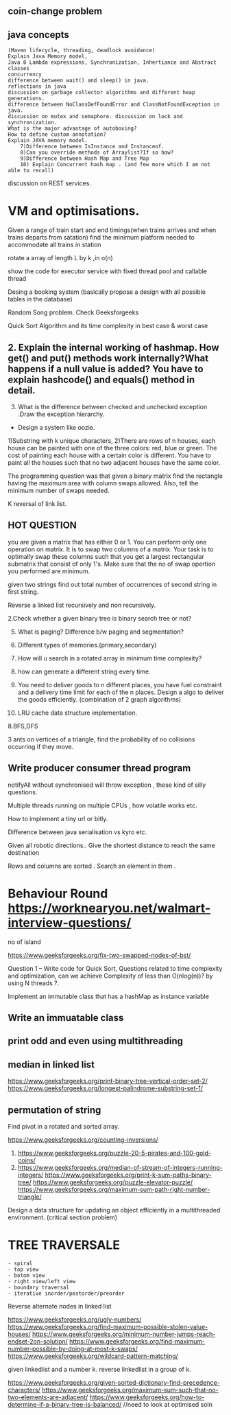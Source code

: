 ## coin-change problem
## java concepts 
    (Maven lifecycle, threading, deadlock avoidance)
    Explain Java Memory model,     
    Java 8 Lambda expressions, Synchronization, Inhertiance and Abstract classes      
    concurrency       
    difference between wait() and sleep() in java.
    reflections in java    
    discussion on garbage collector algorithms and different heap generations.    
    difference between NoClassDefFoundError and ClassNotFoundException in java.   
    discussion on mutex and semaphore. discussion on lock and synchronization.       
    What is the major advantage of autoboxing?
    How to define custom annotation?
    Explain JAVA memory model.
        7)Difference between IsInstance and Instanceof.
        8)Can you override methods of Arraylist?If so how?
        9)Difference between Hash Map and Tree Map
        10) Explain Concurrent hash map . (and few more which I am not able to recall)
         
 discussion on REST services.

# VM and optimisations.

Given a range of train start and end timings(when trains arrives and when trains departs from satation) find the minimum platform needed to accommodate all trains in station
 
rotate a array of length L by k ,in o(n)  

show the code for executor service with fixed thread pool and callable thread

Desing a booking system (basically propose a design with all possible tables in the database) 
  
Random Song problem. Check Geeksforgeeks  

Quick Sort Algorithm and its time complexity in best case & worst case  
   
## 2. Explain the internal working of hashmap. How get() and put() methods work internally?What happens if a null value is added? You have to explain hashcode() and equals() method in detail.

3. What is the difference between checked and unchecked exception .Draw the exception hierarchy.

- Design a system like oozie.  

1)Substring with k unique characters,
2)There are rows of n houses, each house can be painted with one of the three colors: red, blue or green. The cost of painting each house with a certain color is different. You have to paint all the houses such that no two adjacent houses have the same color.

The programming question was that given a binary matrix find the rectangle having the maximum area with column swaps allowed. Also, tell the minimum number of swaps needed.

K reversal of link list.

## HOT QUESTION
you are given a matrix that has either 0 or 1. You can perform only one operation on matrix. It is to swap two columns of a matrix.
Your task is to optimally swap these columns such that you get a largest rectangular submatrix that consist of only 1's. Make sure that the no of swap opertion you performed are minimum.  

given two strings find out total number of occurrences of second string in first string. 

Reverse a linked list recursively and non recursively.  

2.Check whether a given binary tree is binary search tree or not?

5. What is paging? Difference b/w paging and segmentation?

6. Different types of memories.(primary,secondary)

7. How will u search in a rotated array in minimum time complexity?

3. how can generate a different string every time.

5. You need to deliver goods to n different places, you have fuel constraint and a delivery time limit for each of the n places. Design a algo to deliver the goods efficiently. (combination of 2 graph algorithms)

6. LRU cache data structure implementation.

8.BFS,DFS

3 ants on vertices of a triangle, find the probability of no collisions occurring if they move. 

## Write producer consumer thread program

notifyAll without synchronised will throw exception , these kind of silly questions.

Multiple threads running on multiple CPUs , how volatile works etc.

How to implement a tiny url or bitly.

Difference between java serialisation vs kyro etc.  

Given all robotic directions.. Give the shortest distance to reach the same destination

Rows and columns are sorted . Search an element in them .

# Behaviour Round    https://worknearyou.net/walmart-interview-questions/

no of island

https://www.geeksforgeeks.org/fix-two-swapped-nodes-of-bst/

Question 1 – Write code for Quick Sort, Questions related to time complexity and optimization, can we achieve Complexity of less than O(nlog(n))? by using N threads ?.

 Implement an immutable class that has a hashMap as instance variable
 
 ## Write an immuatable class 
 ## print odd and even using multithreading
 ## median in linked list
 
 https://www.geeksforgeeks.org/print-binary-tree-vertical-order-set-2/
 https://www.geeksforgeeks.org/longest-palindrome-substring-set-1/
 
 ## permutation of string
 
 Find pivot in a rotated and sorted array.
 
 https://www.geeksforgeeks.org/counting-inversions/
 1) https://www.geeksforgeeks.org/puzzle-20-5-pirates-and-100-gold-coins/ 
 4) https://www.geeksforgeeks.org/median-of-stream-of-integers-running-integers/
 https://www.geeksforgeeks.org/print-k-sum-paths-binary-tree/
 https://www.geeksforgeeks.org/puzzle-elevator-puzzle/ 
 https://www.geeksforgeeks.org/maximum-sum-path-right-number-triangle/
   
 Design a data structure for updating an object efficiently in a multithreaded environment. (critical section problem)
    
 # TREE TRAVERSALE 
    - spiral
    - top view
    - botom view
    - right view/left view
    - boundary traversal
    - iterative inorder/postorder/preorder
    
Reverse alternate nodes in linked list
  
  https://www.geeksforgeeks.org/ugly-numbers/
  https://www.geeksforgeeks.org/find-maximum-possible-stolen-value-houses/
  https://www.geeksforgeeks.org/minimum-number-jumps-reach-endset-2on-solution/
  https://www.geeksforgeeks.org/find-maximum-number-possible-by-doing-at-most-k-swaps/
  https://www.geeksforgeeks.org/wildcard-pattern-matching/
  
  given linkedlist and a number k. reverse linkedlist in a group of k.
 
  https://www.geeksforgeeks.org/given-sorted-dictionary-find-precedence-characters/
  https://www.geeksforgeeks.org/maximum-sum-such-that-no-two-elements-are-adjacent/
  https://www.geeksforgeeks.org/how-to-determine-if-a-binary-tree-is-balanced/ //need to look at optimised soln
  
